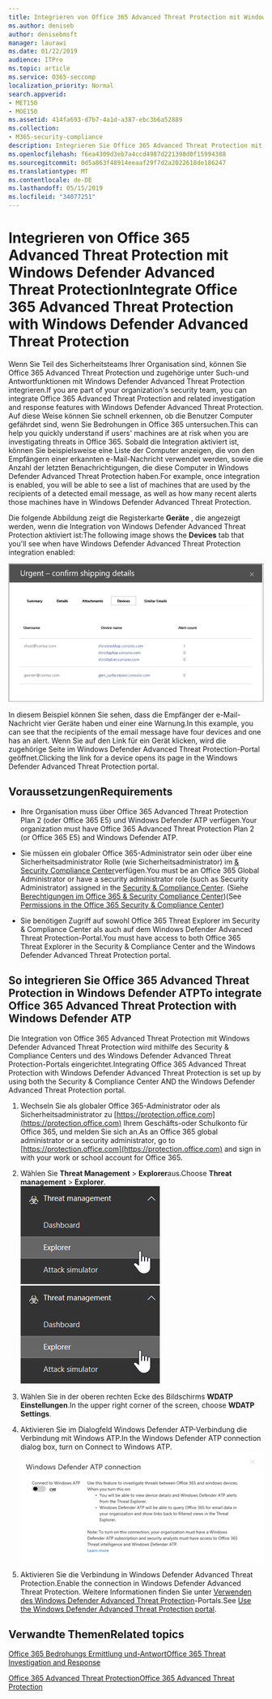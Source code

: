 ```yaml
---
title: Integrieren von Office 365 Advanced Threat Protection mit Windows Defender Advanced Threat Protection
ms.author: deniseb
author: denisebmsft
manager: laurawi
ms.date: 01/22/2019
audience: ITPro
ms.topic: article
ms.service: O365-seccomp
localization_priority: Normal
search.appverid:
- MET150
- MOE150
ms.assetid: 414fa693-d7b7-4a1d-a387-ebc3b6a52889
ms.collection:
- M365-security-compliance
description: Integrieren Sie Office 365 Advanced Threat Protection mit Windows Defender Advanced Threat Protection, um detailliertere Informationen zur Bedrohungs Verwaltung zu erhalten.
ms.openlocfilehash: f6ea4309d3eb7a4ccd4987d221398d0f15994388
ms.sourcegitcommit: 0d5a863f48914eeaaf29f7d2a2022618de186247
ms.translationtype: MT
ms.contentlocale: de-DE
ms.lasthandoff: 05/15/2019
ms.locfileid: "34077251"
---
```

# <a name="integrate-office-365-advanced-threat-protection-with-windows-defender-advanced-threat-protection"></a><span data-ttu-id="73948-103">Integrieren von Office 365 Advanced Threat Protection mit Windows Defender Advanced Threat Protection</span><span class="sxs-lookup"><span data-stu-id="73948-103">Integrate Office 365 Advanced Threat Protection with Windows Defender Advanced Threat Protection</span></span>

<span data-ttu-id="73948-104">Wenn Sie Teil des Sicherheitsteams Ihrer Organisation sind, können Sie Office 365 Advanced Threat Protection und zugehörige unter Such-und Antwortfunktionen mit Windows Defender Advanced Threat Protection integrieren.</span><span class="sxs-lookup"><span data-stu-id="73948-104">If you are part of your organization's security team, you can integrate Office 365 Advanced Threat Protection and related investigation and response features with Windows Defender Advanced Threat Protection.</span></span> <span data-ttu-id="73948-105">Auf diese Weise können Sie schnell erkennen, ob die Benutzer Computer gefährdet sind, wenn Sie Bedrohungen in Office 365 untersuchen.</span><span class="sxs-lookup"><span data-stu-id="73948-105">This can help you quickly understand if users' machines are at risk when you are investigating threats in Office 365.</span></span> <span data-ttu-id="73948-106">Sobald die Integration aktiviert ist, können Sie beispielsweise eine Liste der Computer anzeigen, die von den Empfängern einer erkannten e-Mail-Nachricht verwendet werden, sowie die Anzahl der letzten Benachrichtigungen, die diese Computer in Windows Defender Advanced Threat Protection haben.</span><span class="sxs-lookup"><span data-stu-id="73948-106">For example, once integration is enabled, you will be able to see a list of machines that are used by the recipients of a detected email message, as well as how many recent alerts those machines have in Windows Defender Advanced Threat Protection.</span></span>
  
<span data-ttu-id="73948-107">Die folgende Abbildung zeigt die Registerkarte **Geräte** , die angezeigt werden, wenn die Integration von Windows Defender Advanced Threat Protection aktiviert ist:</span><span class="sxs-lookup"><span data-stu-id="73948-107">The following image shows the **Devices** tab that you'll see when have Windows Defender Advanced Threat Protection integration enabled:</span></span> 
  
![Wenn Windows Defender ATP aktiviert ist, können Sie eine Liste der Computer mit Warnungen anzeigen.](media/fec928ea-8f0c-44d7-80b9-a2e0a8cd4e89.PNG)
  
<span data-ttu-id="73948-109">In diesem Beispiel können Sie sehen, dass die Empfänger der e-Mail-Nachricht vier Geräte haben und einer eine Warnung.</span><span class="sxs-lookup"><span data-stu-id="73948-109">In this example, you can see that the recipients of the email message have four devices and one has an alert.</span></span> <span data-ttu-id="73948-110">Wenn Sie auf den Link für ein Gerät klicken, wird die zugehörige Seite im Windows Defender Advanced Threat Protection-Portal geöffnet.</span><span class="sxs-lookup"><span data-stu-id="73948-110">Clicking the link for a device opens its page in the Windows Defender Advanced Threat Protection portal.</span></span>
  
## <a name="requirements"></a><span data-ttu-id="73948-111">Voraussetzungen</span><span class="sxs-lookup"><span data-stu-id="73948-111">Requirements</span></span>

- <span data-ttu-id="73948-112">Ihre Organisation muss über Office 365 Advanced Threat Protection Plan 2 (oder Office 365 E5) und Windows Defender ATP verfügen.</span><span class="sxs-lookup"><span data-stu-id="73948-112">Your organization must have Office 365 Advanced Threat Protection Plan 2 (or Office 365 E5) and Windows Defender ATP.</span></span>
    
- <span data-ttu-id="73948-113">Sie müssen ein globaler Office 365-Administrator sein oder über eine Sicherheitsadministrator Rolle (wie Sicherheitsadministrator) im [ &amp; Security Compliance Center](https://protection.office.com)verfügen.</span><span class="sxs-lookup"><span data-stu-id="73948-113">You must be an Office 365 Global Administrator or have a security administrator role (such as Security Administrator) assigned in the [Security &amp; Compliance Center](https://protection.office.com).</span></span> <span data-ttu-id="73948-114">(Siehe [Berechtigungen im Office 365 &amp; Security Compliance Center](permissions-in-the-security-and-compliance-center.md))</span><span class="sxs-lookup"><span data-stu-id="73948-114">(See [Permissions in the Office 365 Security &amp; Compliance Center](permissions-in-the-security-and-compliance-center.md))</span></span>
    
- <span data-ttu-id="73948-115">Sie benötigen Zugriff auf sowohl Office 365 Threat Explorer im Security & Compliance Center als auch auf dem Windows Defender Advanced Threat Protection-Portal.</span><span class="sxs-lookup"><span data-stu-id="73948-115">You must have access to both Office 365 Threat Explorer in the Security & Compliance Center and the Windows Defender Advanced Threat Protection portal.</span></span>
    
## <a name="to-integrate-office-365-advanced-threat-protection-with-windows-defender-atp"></a><span data-ttu-id="73948-116">So integrieren Sie Office 365 Advanced Threat Protection in Windows Defender ATP</span><span class="sxs-lookup"><span data-stu-id="73948-116">To integrate Office 365 Advanced Threat Protection with Windows Defender ATP</span></span>

<span data-ttu-id="73948-117">Die Integration von Office 365 Advanced Threat Protection mit Windows Defender Advanced Threat Protection wird mithilfe des Security & Compliance Centers und des Windows Defender Advanced Threat Protection-Portals eingerichtet.</span><span class="sxs-lookup"><span data-stu-id="73948-117">Integrating Office 365 Advanced Threat Protection with Windows Defender Advanced Threat Protection is set up by using both the Security & Compliance Center AND the Windows Defender Advanced Threat Protection portal.</span></span>
  
1. <span data-ttu-id="73948-118">Wechseln Sie als globaler Office 365-Administrator oder als Sicherheitsadministrator zu [https://protection.office.com](https://protection.office.com) Ihrem Geschäfts-oder Schulkonto für Office 365, und melden Sie sich an.</span><span class="sxs-lookup"><span data-stu-id="73948-118">As an Office 365 global administrator or a security administrator, go to [https://protection.office.com](https://protection.office.com) and sign in with your work or school account for Office 365.</span></span> 
    
2. <span data-ttu-id="73948-119">Wählen Sie **Threat Management** \> **Explorer**aus.</span><span class="sxs-lookup"><span data-stu-id="73948-119">Choose **Threat management** \> **Explorer**.</span></span><br><span data-ttu-id="73948-120">![Explorer im Menü "Bedrohungs Verwaltung"](media/ThreatMgmt-Explorer-nav.png)</span><span class="sxs-lookup"><span data-stu-id="73948-120">![Explorer in Threat Management menu](media/ThreatMgmt-Explorer-nav.png)</span></span><br>
    
3. <span data-ttu-id="73948-121">Wählen Sie in der oberen rechten Ecke des Bildschirms **WDATP Einstellungen**.</span><span class="sxs-lookup"><span data-stu-id="73948-121">In the upper right corner of the screen, choose **WDATP Settings**.</span></span>
    
4. <span data-ttu-id="73948-122">Aktivieren Sie im Dialogfeld Windows Defender ATP-Verbindung die Verbindung mit Windows ATP.</span><span class="sxs-lookup"><span data-stu-id="73948-122">In the Windows Defender ATP connection dialog box, turn on Connect to Windows ATP.</span></span><br>![Windows Defender ATP-Verbindung](media/Explorer-WDATPConnection-dialog.png)<br>
    
5. <span data-ttu-id="73948-124">Aktivieren Sie die Verbindung in Windows Defender Advanced Threat Protection.</span><span class="sxs-lookup"><span data-stu-id="73948-124">Enable the connection in Windows Defender Advanced Threat Protection.</span></span> <span data-ttu-id="73948-125">Weitere Informationen finden Sie unter [Verwenden des Windows Defender Advanced Threat Protection](https://go.microsoft.com/fwlink/?linkid=859690)-Portals.</span><span class="sxs-lookup"><span data-stu-id="73948-125">See [Use the Windows Defender Advanced Threat Protection portal](https://go.microsoft.com/fwlink/?linkid=859690).</span></span>

  
## <a name="related-topics"></a><span data-ttu-id="73948-126">Verwandte Themen</span><span class="sxs-lookup"><span data-stu-id="73948-126">Related topics</span></span>

[<span data-ttu-id="73948-127">Office 365 Bedrohungs Ermittlung und-Antwort</span><span class="sxs-lookup"><span data-stu-id="73948-127">Office 365 Threat Investigation and Response</span></span>](office-365-ti.md)
  
[<span data-ttu-id="73948-128">Office 365 Advanced Threat Protection</span><span class="sxs-lookup"><span data-stu-id="73948-128">Office 365 Advanced Threat Protection</span></span>](office-365-atp.md)
  

